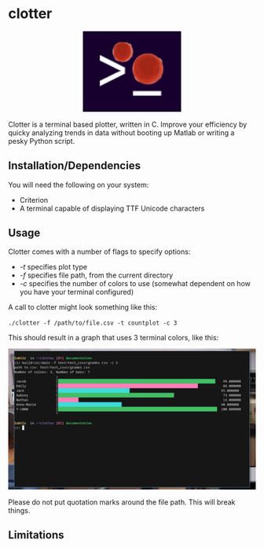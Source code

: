 # clotter

<div>
  <p align="center">
    <img src="pictures/clotter.PNG" width="200"> 
  </p>
</div>

Clotter is a terminal based plotter, written in C. Improve your efficiency by
quicky analyzing trends in data without booting up Matlab or writing a pesky
Python script.

## Installation/Dependencies

You will need the following on your system:

- Criterion
- A terminal capable of displaying TTF Unicode characters

## Usage

Clotter comes with a number of flags to specify options:

- _-t_ specifies plot type
- _-f_ specifies file path, from the current directory
- _-c_ specifies the number of colors to use (somewhat dependent on how you have
  your terminal configured)

A call to clotter might look something like this:

`./clotter -f /path/to/file.csv -t countplot -c 3`

This should result in a graph that uses 3 terminal colors, like this:

<div>
  <p align="center">
    <img src="pictures/threecolorsclotter.png" width="800"> 
  </p>
</div>

Please do not put quotation marks around the file path. This will break things. 

## Limitations
